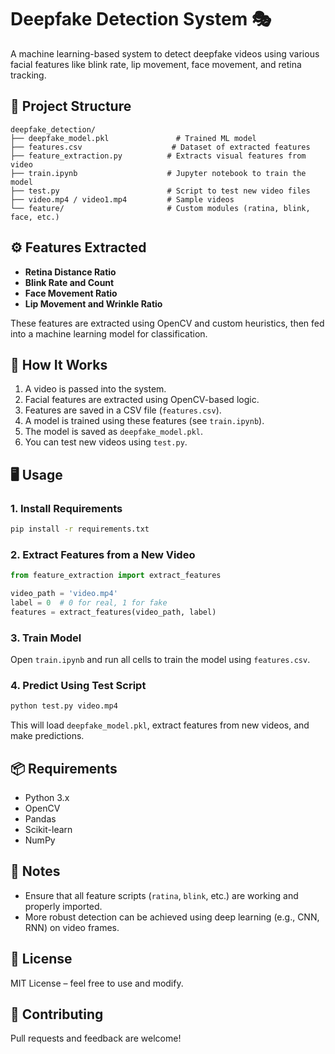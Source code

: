 # Deepfake Detection System 🎭

A machine learning-based system to detect deepfake videos using various facial features like blink rate, lip movement, face movement, and retina tracking.

## 📁 Project Structure

```
deepfake_detection/
├── deepfake_model.pkl               # Trained ML model
├── features.csv                    # Dataset of extracted features
├── feature_extraction.py          # Extracts visual features from video
├── train.ipynb                    # Jupyter notebook to train the model
├── test.py                        # Script to test new video files
├── video.mp4 / video1.mp4         # Sample videos
└── feature/                       # Custom modules (ratina, blink, face, etc.)
```

## ⚙️ Features Extracted

- **Retina Distance Ratio**
- **Blink Rate and Count**
- **Face Movement Ratio**
- **Lip Movement and Wrinkle Ratio**

These features are extracted using OpenCV and custom heuristics, then fed into a machine learning model for classification.

## 🚀 How It Works

1. A video is passed into the system.
2. Facial features are extracted using OpenCV-based logic.
3. Features are saved in a CSV file (`features.csv`).
4. A model is trained using these features (see `train.ipynb`).
5. The model is saved as `deepfake_model.pkl`.
6. You can test new videos using `test.py`.

## 🖥️ Usage

### 1. Install Requirements

```bash
pip install -r requirements.txt
```

### 2. Extract Features from a New Video

```python
from feature_extraction import extract_features

video_path = 'video.mp4'
label = 0  # 0 for real, 1 for fake
features = extract_features(video_path, label)
```

### 3. Train Model

Open `train.ipynb` and run all cells to train the model using `features.csv`.

### 4. Predict Using Test Script

```bash
python test.py video.mp4
```

This will load `deepfake_model.pkl`, extract features from new videos, and make predictions.

## 📦 Requirements

- Python 3.x
- OpenCV
- Pandas
- Scikit-learn
- NumPy

## 📌 Notes

- Ensure that all feature scripts (`ratina`, `blink`, etc.) are working and properly imported.
- More robust detection can be achieved using deep learning (e.g., CNN, RNN) on video frames.

## 📜 License

MIT License – feel free to use and modify.

## 🤝 Contributing

Pull requests and feedback are welcome!
